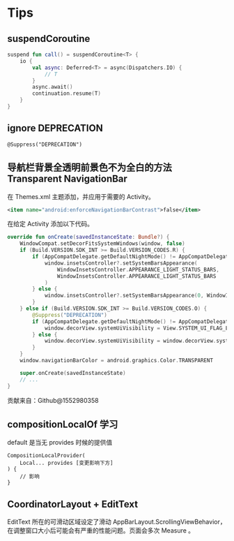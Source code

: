 # Tips

## suspendCoroutine

```kt
suspend fun call() = suspendCoroutine<T> {
    io {
        val async: Deferred<T> = async(Dispatchers.IO) {
            // T
        }
        async.await()
        continuation.resume(T)
    }
}
```

## ignore DEPRECATION

```
@Suppress("DEPRECATION")
```

## 导航栏背景全透明前景色不为全白的方法 Transparent NavigationBar

在 Themes.xml 主题添加，并应用于需要的 Activity。

```xml
<item name="android:enforceNavigationBarContrast">false</item>
```

在给定 Activity 添加以下代码。

```kt
override fun onCreate(savedInstanceState: Bundle?) {
    WindowCompat.setDecorFitsSystemWindows(window, false)
    if (Build.VERSION.SDK_INT >= Build.VERSION_CODES.R) {
        if (AppCompatDelegate.getDefaultNightMode() != AppCompatDelegate.MODE_NIGHT_YES) {
            window.insetsController?.setSystemBarsAppearance(
                WindowInsetsController.APPEARANCE_LIGHT_STATUS_BARS,
                WindowInsetsController.APPEARANCE_LIGHT_STATUS_BARS
            )
        } else {
            window.insetsController?.setSystemBarsAppearance(0, WindowInsetsController.APPEARANCE_LIGHT_STATUS_BARS)
        }
    } else if (Build.VERSION.SDK_INT >= Build.VERSION_CODES.O) {
        @Suppress("DEPRECATION")
        if (AppCompatDelegate.getDefaultNightMode() != AppCompatDelegate.MODE_NIGHT_YES) {
            window.decorView.systemUiVisibility = View.SYSTEM_UI_FLAG_LIGHT_NAVIGATION_BAR or window.decorView.systemUiVisibility
        } else {
            window.decorView.systemUiVisibility = window.decorView.systemUiVisibility
        }
    }
    window.navigationBarColor = android.graphics.Color.TRANSPARENT

    super.onCreate(savedInstanceState)
    // ...
}
```

贡献来自：Github@1552980358

## compositionLocalOf 学习

default 是当无 provides 时候的提供值

```
CompositionLocalProvider(
    Local... provides [变更影响下方]
) {
    // 影响
}
```

## CoordinatorLayout + EditText

EditText 所在的可滑动区域设定了滑动 AppBarLayout.ScrollingViewBehavior，在调整窗口大小后可能会有严重的性能问题。页面会多次 Measure 。

<!-- ## 简单资源保护 -->

<!-- vector xml 使用 dimen 变量指定 android:width 和 android:height 值，会使得 MT 管理器无法 -->